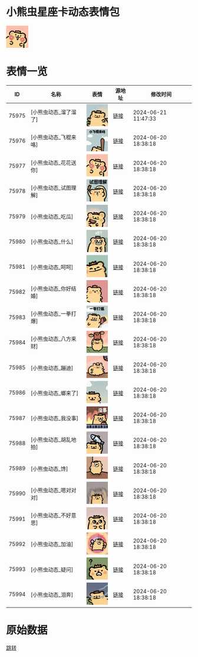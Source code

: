 # 小熊虫星座卡动态表情包

<img src="./cover.png" height="60" alt="cover" />

# 表情一览

|ID|名称|表情|源地址|修改时间|
|----|----|----|----|----|
|75975|[小熊虫动态_溜了溜了]|<img src="./pic/075975_%5B小熊虫动态_溜了溜了%5D.gif" height="60" alt="溜了溜了"/>|[链接](https://i0.hdslb.com/bfs/emote/89d8a358219a0bcb1cd30e582f5c0c984be639e8.gif)|2024-06-21 11:47:33|
|75976|[小熊虫动态_飞棍来咯]|<img src="./pic/075976_%5B小熊虫动态_飞棍来咯%5D.gif" height="60" alt="飞棍来咯"/>|[链接](https://i0.hdslb.com/bfs/emote/8143b657007e850b01cd5d4103a24e2669bfcead.gif)|2024-06-20 18:38:18|
|75977|[小熊虫动态_花花送你]|<img src="./pic/075977_%5B小熊虫动态_花花送你%5D.gif" height="60" alt="花花送你"/>|[链接](https://i0.hdslb.com/bfs/emote/3a15140e971c099df566dd72ca56ffef4c02cf22.gif)|2024-06-20 18:38:18|
|75978|[小熊虫动态_试图理解]|<img src="./pic/075978_%5B小熊虫动态_试图理解%5D.gif" height="60" alt="试图理解"/>|[链接](https://i0.hdslb.com/bfs/emote/13f9d0d26c1def2b5309fcb03c74bfe15fe7fa25.gif)|2024-06-20 18:38:18|
|75979|[小熊虫动态_吃瓜]|<img src="./pic/075979_%5B小熊虫动态_吃瓜%5D.gif" height="60" alt="吃瓜"/>|[链接](https://i0.hdslb.com/bfs/emote/04fd96e0c850bdf0fa46732517102d64f1510d4b.gif)|2024-06-20 18:38:18|
|75980|[小熊虫动态_什么]|<img src="./pic/075980_%5B小熊虫动态_什么%5D.gif" height="60" alt="什么"/>|[链接](https://i0.hdslb.com/bfs/emote/ad6805d6fcc7c99e9f58d3b3eef8048c269ffa6f.gif)|2024-06-20 18:38:18|
|75981|[小熊虫动态_呵呵]|<img src="./pic/075981_%5B小熊虫动态_呵呵%5D.gif" height="60" alt="呵呵"/>|[链接](https://i0.hdslb.com/bfs/emote/6629940eaea8cbe11d46bc286bc139f04f9326a2.gif)|2024-06-20 18:38:18|
|75982|[小熊虫动态_你好结婚]|<img src="./pic/075982_%5B小熊虫动态_你好结婚%5D.gif" height="60" alt="你好结婚"/>|[链接](https://i0.hdslb.com/bfs/emote/4c0887f398bb4197e688d28589142a653569ad65.gif)|2024-06-20 18:38:18|
|75983|[小熊虫动态_一拳打爆]|<img src="./pic/075983_%5B小熊虫动态_一拳打爆%5D.gif" height="60" alt="一拳打爆"/>|[链接](https://i0.hdslb.com/bfs/emote/e8246c962e00c14b207333860563c5037a62a63b.gif)|2024-06-20 18:38:18|
|75984|[小熊虫动态_八方来财]|<img src="./pic/075984_%5B小熊虫动态_八方来财%5D.gif" height="60" alt="八方来财"/>|[链接](https://i0.hdslb.com/bfs/emote/68b690cfc4141f673fd13c573cbfcab1e770c63d.gif)|2024-06-20 18:38:18|
|75985|[小熊虫动态_蹦迪]|<img src="./pic/075985_%5B小熊虫动态_蹦迪%5D.gif" height="60" alt="蹦迪"/>|[链接](https://i0.hdslb.com/bfs/emote/e311b93a4b5e8f475907ad5ba0f51a08300d3c52.gif)|2024-06-20 18:38:18|
|75986|[小熊虫动态_螂来了]|<img src="./pic/075986_%5B小熊虫动态_螂来了%5D.gif" height="60" alt="螂来了"/>|[链接](https://i0.hdslb.com/bfs/emote/28753b66fe2e047425657d16e70531c4073983af.gif)|2024-06-20 18:38:18|
|75987|[小熊虫动态_我没事]|<img src="./pic/075987_%5B小熊虫动态_我没事%5D.gif" height="60" alt="我没事"/>|[链接](https://i0.hdslb.com/bfs/emote/3c02f19a8458e3aa7304d31ce8b33fd21d09cba4.gif)|2024-06-20 18:38:18|
|75988|[小熊虫动态_胡乱地拍]|<img src="./pic/075988_%5B小熊虫动态_胡乱地拍%5D.gif" height="60" alt="胡乱地拍"/>|[链接](https://i0.hdslb.com/bfs/emote/39a9117666cdcfe24842d8122ebb33c9e0854517.gif)|2024-06-20 18:38:18|
|75989|[小熊虫动态_馋]|<img src="./pic/075989_%5B小熊虫动态_馋%5D.gif" height="60" alt="馋"/>|[链接](https://i0.hdslb.com/bfs/emote/ca67d988fcf3d7fae9f2c92dca0963ff0c3e301b.gif)|2024-06-20 18:38:18|
|75990|[小熊虫动态_嗯对对对]|<img src="./pic/075990_%5B小熊虫动态_嗯对对对%5D.gif" height="60" alt="嗯对对对"/>|[链接](https://i0.hdslb.com/bfs/emote/491a931d9a457ab8692e4d4c4d6bd8d5316bcc6f.gif)|2024-06-20 18:38:18|
|75991|[小熊虫动态_不好意思]|<img src="./pic/075991_%5B小熊虫动态_不好意思%5D.gif" height="60" alt="不好意思"/>|[链接](https://i0.hdslb.com/bfs/emote/cdad0bff2ecda5280594c9bd0c3778fae0d25923.gif)|2024-06-20 18:38:18|
|75992|[小熊虫动态_加油]|<img src="./pic/075992_%5B小熊虫动态_加油%5D.gif" height="60" alt="加油"/>|[链接](https://i0.hdslb.com/bfs/emote/c3c84df0739707ab419fa2fc77e4fd64ff55d195.gif)|2024-06-20 18:38:18|
|75993|[小熊虫动态_疑问]|<img src="./pic/075993_%5B小熊虫动态_疑问%5D.gif" height="60" alt="疑问"/>|[链接](https://i0.hdslb.com/bfs/emote/028fedbb9c18ad38517f0871c6cbdc4ded8f0e85.gif)|2024-06-20 18:38:18|
|75994|[小熊虫动态_泪奔]|<img src="./pic/075994_%5B小熊虫动态_泪奔%5D.gif" height="60" alt="泪奔"/>|[链接](https://i0.hdslb.com/bfs/emote/52b878824565704b120d949700c6ab4f027e538a.gif)|2024-06-20 18:38:18|

# 原始数据

[跳转](./raw.json)

